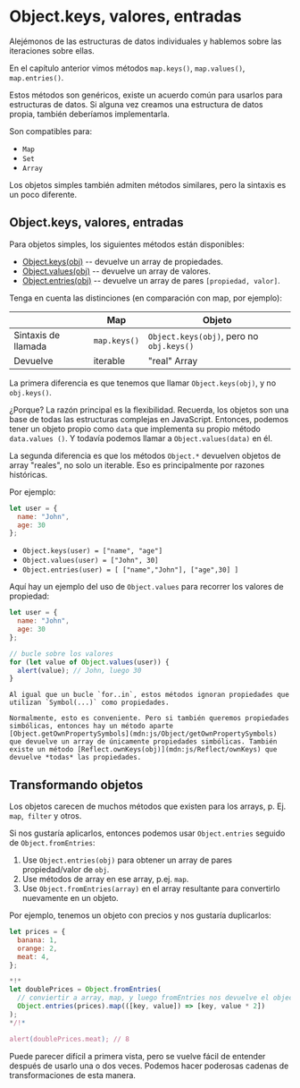 
# Object.keys, valores, entradas

Alejémonos de las estructuras de datos individuales y hablemos sobre las iteraciones sobre ellas.

En el capítulo anterior vimos métodos `map.keys()`, `map.values()`, `map.entries()`.

Estos métodos son genéricos, existe un acuerdo común para usarlos para estructuras de datos. Si alguna vez creamos una estructura de datos propia, también deberíamos implementarla.

Son compatibles para:

- `Map`
- `Set`
- `Array`

Los objetos simples también admiten métodos similares, pero la sintaxis es un poco diferente.

## Object.keys, valores, entradas

Para objetos simples, los siguientes métodos están disponibles:

- [Object.keys(obj)](mdn:js/Object/keys) -- devuelve un array de propiedades.
- [Object.values(obj)](mdn:js/Object/values) -- devuelve un array de valores.
- [Object.entries(obj)](mdn:js/Object/entries) -- devuelve un array de pares `[propiedad, valor]`.

Tenga en cuenta las distinciones (en comparación con map, por ejemplo):

|             | Map              | Objeto       |
|-------------|------------------|--------------|
| Sintaxis de llamada | `map.keys()`  | `Object.keys(obj)`, pero no `obj.keys()` |
| Devuelve   | iterable    | "real" Array                     |

La primera diferencia es que tenemos que llamar `Object.keys(obj)`, y no `obj.keys()`.

¿Porque? La razón principal es la flexibilidad. Recuerda, los objetos son una base de todas las estructuras complejas en JavaScript. Entonces, podemos tener un objeto propio como `data` que implementa su propio método `data.values ()`. Y todavía podemos llamar a `Object.values(data)` en él. 

La segunda diferencia es que los métodos `Object.*` devuelven objetos de array "reales", no solo un iterable. Eso es principalmente por razones históricas.

Por ejemplo:

```js
let user = {
  name: "John",
  age: 30
};
```

- `Object.keys(user) = ["name", "age"]`
- `Object.values(user) = ["John", 30]`
- `Object.entries(user) = [ ["name","John"], ["age",30] ]`

Aquí hay un ejemplo del uso de `Object.values` para recorrer los valores de propiedad:

```js run
let user = {
  name: "John",
  age: 30
};

// bucle sobre los valores
for (let value of Object.values(user)) {
  alert(value); // John, luego 30
}
```

```warn header="Object.keys/values/entries ignoran propiedades simbólicas"
Al igual que un bucle `for..in`, estos métodos ignoran propiedades que utilizan `Symbol(...)` como propiedades.

Normalmente, esto es conveniente. Pero si también queremos propiedades simbólicas, entonces hay un método aparte [Object.getOwnPropertySymbols](mdn:js/Object/getOwnPropertySymbols) que devuelve un array de únicamente propiedades simbólicas. También existe un método [Reflect.ownKeys(obj)](mdn:js/Reflect/ownKeys) que devuelve *todas* las propiedades.
```


## Transformando objetos

Los objetos carecen de muchos métodos que existen para los arrays, p. Ej. `map`,` filter` y otros.

Si nos gustaría aplicarlos, entonces podemos usar `Object.entries` seguido de `Object.fromEntries`:

1. Use `Object.entries(obj)` para obtener un array de pares propiedad/valor de `obj`.
2. Use métodos de array en ese array, p.ej. `map`.
3. Use `Object.fromEntries(array)` en el array resultante para convertirlo nuevamente en un objeto.

Por ejemplo, tenemos un objeto con precios y nos gustaría duplicarlos:

```js run
let prices = {
  banana: 1,
  orange: 2,
  meat: 4,
};

*!*
let doublePrices = Object.fromEntries(
  // conviertir a array, map, y luego fromEntries nos devuelve el objecto
  Object.entries(prices).map(([key, value]) => [key, value * 2])
);
*/!*

alert(doublePrices.meat); // 8
```   

Puede parecer difícil a primera vista, pero se vuelve fácil de entender después de usarlo una o dos veces. Podemos hacer poderosas cadenas de transformaciones de esta manera. 
